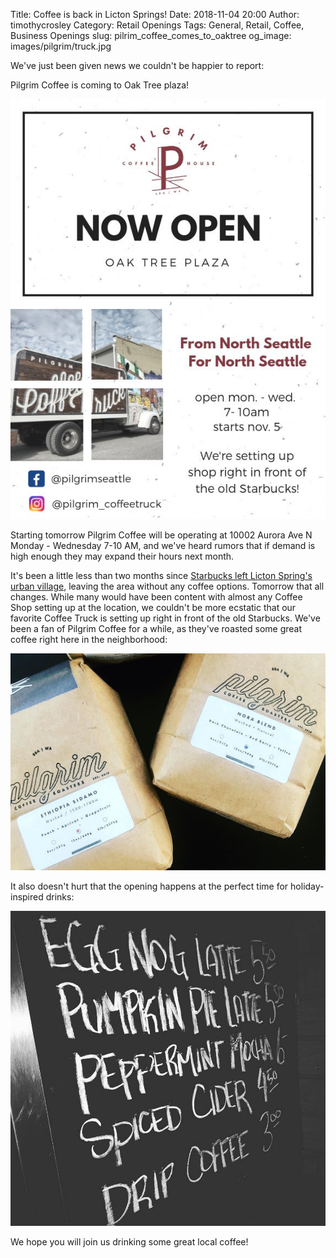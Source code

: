 Title: Coffee is back in Licton Springs!
Date: 2018-11-04 20:00
Author: timothycrosley
Category: Retail Openings
Tags: General, Retail, Coffee, Business Openings
slug: pilrim_coffee_comes_to_oaktree
og_image: images/pilgrim/truck.jpg

We've just been given news we couldn't be happier to report:

Pilgrim Coffee is coming to Oak Tree plaza!

[![Poster](/images/pilgrim/poster.jpg)](/images/pilgrim/poster.jpg)

Starting tomorrow Pilgrim Coffee will be operating at 10002 Aurora Ave N Monday - Wednesday 7-10 AM, and we've heard rumors that if demand is high enough they may expand their hours next month.

It's been a little less than two months since [Starbucks left Licton Spring's urban village](https://lovelicton.com/original_north_seattle_starbucks_closing.html), leaving the area without any coffee options.
Tomorrow that all changes. While many would have been content with almost any Coffee Shop setting up at the location, we couldn't be more ecstatic that our favorite Coffee Truck
is setting up right in front of the old Starbucks. We've been a fan of Pilgrim Coffee for a while, as they've roasted some great coffee right here in the neighborhood:

[![Roasts](/images/pilgrim/roasts.jpg)](/images/pilgrim/roasts.jpg)

It also doesn't hurt that the opening happens at the perfect time for holiday-inspired drinks:

[![Holiday Drink Specials](/images/pilgrim/holiday_drinks.jpg)](/images/pilgrim/holiday_drinks.jpg)

We hope you will join us drinking some great local coffee!
